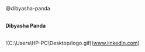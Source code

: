 :smile:dibyasha-panda


<br> **Dibyasha Panda**

<br> !(C:\Users\HP-PC\Desktop/logo.gif)(www.linkedin.com)
